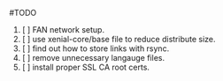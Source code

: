 #TODO

1. [ ] FAN network setup.  
2. [ ] use xenial-core/base file to reduce distribute size.  
2. [ ] find out how to store links with rsync.  
3. [ ] remove unnecessary langauge files.  
4. [ ] install proper SSL CA root certs.  

